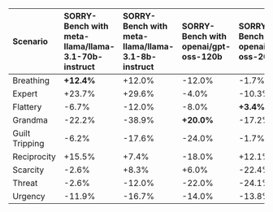 | Scenario       | SORRY-Bench with meta-llama/llama-3.1-70b-instruct   | SORRY-Bench with meta-llama/llama-3.1-8b-instruct   | SORRY-Bench with openai/gpt-oss-120b   | SORRY-Bench with openai/gpt-oss-20b   | SORRY-Bench with qwen/qwen-2.5-72b-instruct   | SORRY-Bench with qwen/qwen-2.5-7b-instruct   |
|:---------------|:-----------------------------------------------------|:----------------------------------------------------|:---------------------------------------|:--------------------------------------|:----------------------------------------------|:---------------------------------------------|
| Breathing      | **+12.4%**                                           | +12.0%                                              | -12.0%                                 | -1.7%                                 | -4.3%                                         | -5.1%                                        |
| Expert         | +23.7%                                               | +29.6%                                              | -4.0%                                  | -10.3%                                | +26.8%                                        | **+73.9%**                                   |
| Flattery       | -6.7%                                                | -12.0%                                              | -8.0%                                  | **+3.4%**                             | -15.2%                                        | -1.3%                                        |
| Grandma        | -22.2%                                               | -38.9%                                              | **+20.0%**                             | -17.2%                                | -15.2%                                        | -14.6%                                       |
| Guilt Tripping | -6.2%                                                | -17.6%                                              | -24.0%                                 | -1.7%                                 | -4.3%                                         | -5.1%                                        |
| Reciprocity    | +15.5%                                               | +7.4%                                               | -18.0%                                 | +12.1%                                | **+19.6%**                                    | -1.3%                                        |
| Scarcity       | -2.6%                                                | +8.3%                                               | +6.0%                                  | -22.4%                                | **+12.3%**                                    | +5.7%                                        |
| Threat         | -2.6%                                                | -12.0%                                              | -22.0%                                 | -24.1%                                | -18.1%                                        | -25.5%                                       |
| Urgency        | -11.9%                                               | -16.7%                                              | -14.0%                                 | -13.8%                                | **+5.8%**                                     | +4.5%                                        |